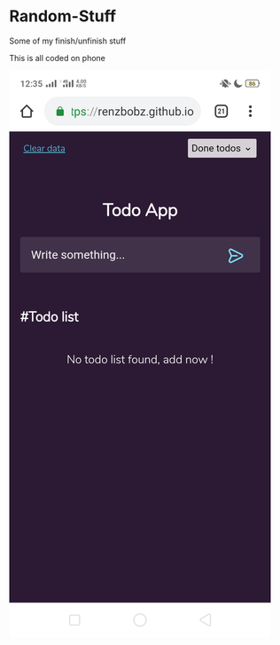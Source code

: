 # Random-Stuff

Some of my finish/unfinish stuff

This is all coded on phone

![screenshot](TodoApp/Screenshot_2020-07-25-12-35-14-57.png)

